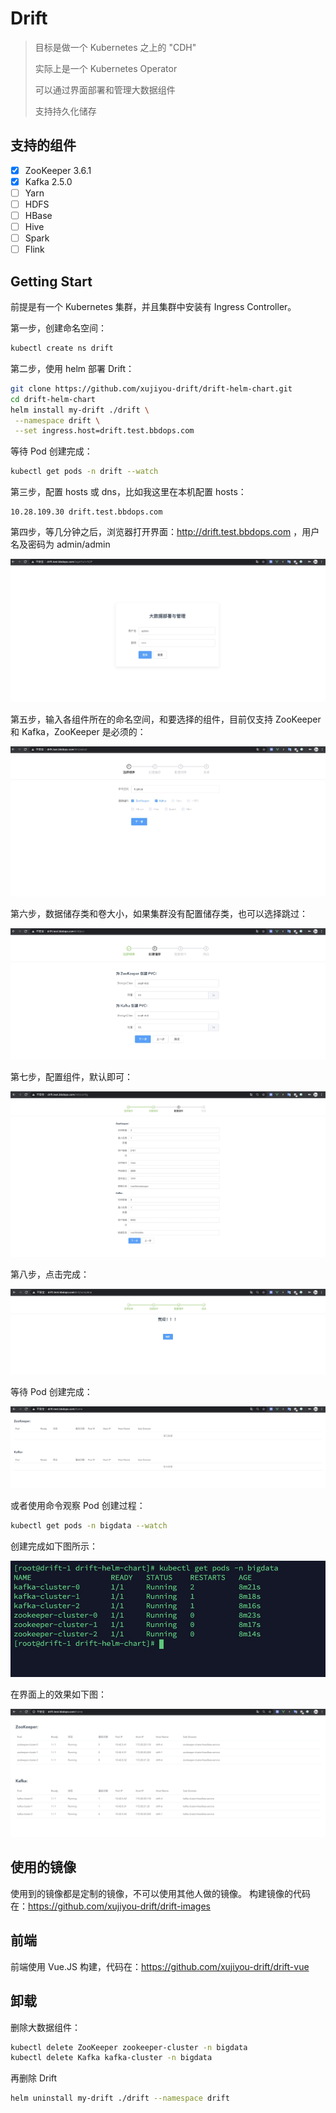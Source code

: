 # Drift

> 目标是做一个 Kubernetes 之上的 "CDH"
>
> 实际上是一个 Kubernetes Operator
>
> 可以通过界面部署和管理大数据组件
>
> 支持持久化储存

## 支持的组件

- [x] ZooKeeper 3.6.1
- [x] Kafka 2.5.0
- [ ] Yarn
- [ ] HDFS
- [ ] HBase
- [ ] Hive
- [ ] Spark
- [ ] Flink

## Getting Start

前提是有一个 Kubernetes 集群，并且集群中安装有 Ingress Controller。

第一步，创建命名空间：
```bash
kubectl create ns drift
```

第二步，使用 helm 部署 Drift：
```bash
git clone https://github.com/xujiyou-drift/drift-helm-chart.git
cd drift-helm-chart
helm install my-drift ./drift \
 --namespace drift \
 --set ingress.host=drift.test.bbdops.com
```

等待 Pod 创建完成：
```bash
kubectl get pods -n drift --watch
```

第三步，配置 hosts 或 dns，比如我这里在本机配置 hosts：
```
10.28.109.30 drift.test.bbdops.com
```

第四步，等几分钟之后，浏览器打开界面：http://drift.test.bbdops.com ，用户名及密码为 admin/admin

![login](./images/login.png)

第五步，输入各组件所在的命名空间，和要选择的组件，目前仅支持 ZooKeeper 和 Kafka，ZooKeeper 是必须的：

![select](./images/select.png)

第六步，数据储存类和卷大小，如果集群没有配置储存类，也可以选择跳过：

![pvc](./images/pvc.png)

第七步，配置组件，默认即可：

![config](./images/config.png)

第八步，点击完成：

![complete](./images/complete.png)

等待 Pod 创建完成：

![home](./images/home.png)

或者使用命令观察 Pod 创建过程：
```bash
kubectl get pods -n bigdata --watch
```

创建完成如下图所示：

![pods](./images/pods.png)

在界面上的效果如下图：

![view-pods](./images/view-pods.png)

## 使用的镜像

使用到的镜像都是定制的镜像，不可以使用其他人做的镜像。
构建镜像的代码在：https://github.com/xujiyou-drift/drift-images

## 前端

前端使用 Vue.JS 构建，代码在：https://github.com/xujiyou-drift/drift-vue

## 卸载

删除大数据组件：

```bash
kubectl delete ZooKeeper zookeeper-cluster -n bigdata
kubectl delete Kafka kafka-cluster -n bigdata
```

再删除 Drift
```bash
helm uninstall my-drift ./drift --namespace drift
```